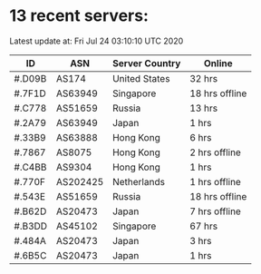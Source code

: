 # 13 recent servers:

Latest update at: Fri Jul 24 03:10:10 UTC 2020

| ID | ASN | Server Country | Online |
| -- | --- | -------------- | ------ |
| #.D09B | AS174 | United States | 32 hrs |
| #.7F1D | AS63949 | Singapore | 18 hrs offline |
| #.C778 | AS51659 | Russia | 13 hrs |
| #.2A79 | AS63949 | Japan | 1 hrs |
| #.33B9 | AS63888 | Hong Kong | 6 hrs |
| #.7867 | AS8075 | Hong Kong | 2 hrs offline |
| #.C4BB | AS9304 | Hong Kong | 1 hrs |
| #.770F | AS202425 | Netherlands | 1 hrs offline |
| #.543E | AS51659 | Russia | 18 hrs offline |
| #.B62D | AS20473 | Japan | 7 hrs offline |
| #.B3DD | AS45102 | Singapore | 67 hrs |
| #.484A | AS20473 | Japan | 3 hrs |
| #.6B5C | AS20473 | Japan | 1 hrs |

